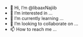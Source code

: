 - 👋 Hi, I’m @libaaxNajiib
- 👀 I’m interested in ...
- 🌱 I’m currently learning ...
- 💞️ I’m looking to collaborate on ...
- 📫 How to reach me ...

<!---
libaaxNajiib/libaaxNajiib is a ✨ special ✨ repository because its `README.md` (this file) appears on your GitHub profile.
You can click the Preview link to take a look at your changes.
--->
